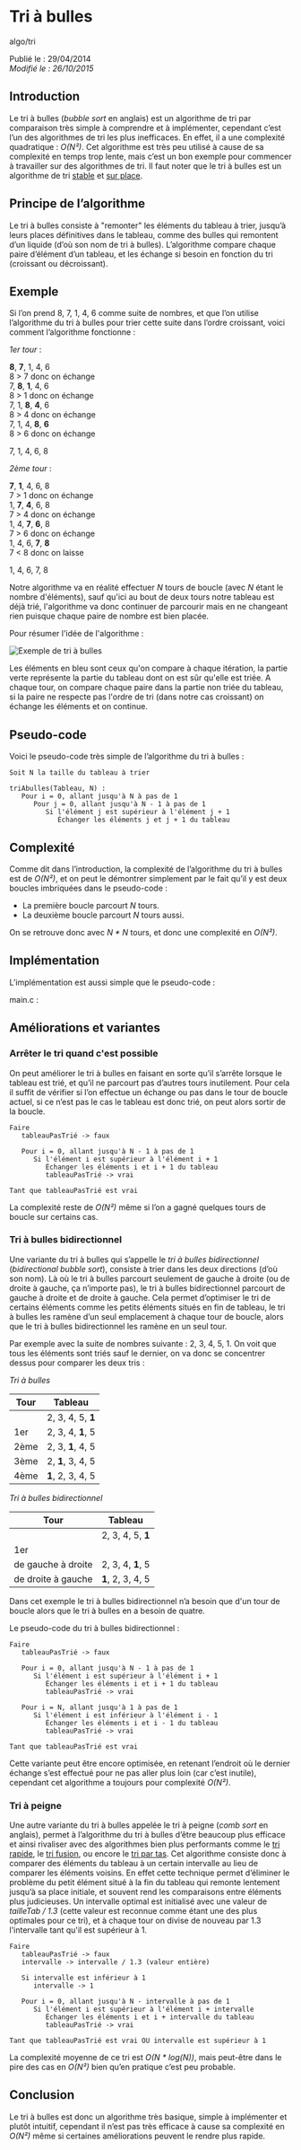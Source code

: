 Tri à bulles
============
algo/tri

Publié le : 29/04/2014  
*Modifié le : 26/10/2015*

## Introduction

Le tri à bulles (*bubble sort* en anglais) est un algorithme de tri par comparaison très simple à comprendre et à implémenter, cependant c’est l’un des algorithmes de tri les plus inefficaces. En effet, il a une complexité quadratique : *O(N²)*. Cet algorithme est très peu utilisé à cause de sa complexité en temps trop lente, mais c’est un bon exemple pour commencer à travailler sur des algorithmes de tri. Il faut noter que le tri à bulles est un algorithme de tri [stable](https://en.wikipedia.org/wiki/Sorting_algorithm#Stability) et [sur place](https://en.wikipedia.org/wiki/In-place_algorithm).

## Principe de l’algorithme

Le tri à bulles consiste à "remonter" les éléments du tableau à trier, jusqu’à leurs places définitives dans le tableau, comme des bulles qui remontent d’un liquide (d’où son nom de tri à bulles). L’algorithme compare chaque paire d’élément d’un tableau, et les échange si besoin en fonction du tri (croissant ou décroissant).

## Exemple

Si l’on prend 8, 7, 1, 4, 6 comme suite de nombres, et que l’on utilise l’algorithme du tri à bulles pour trier cette suite dans l’ordre croissant, voici comment l’algorithme fonctionne :

*1er tour* :

**8**, **7**, 1, 4, 6  
8 > 7 donc on échange  
7, **8**, **1**, 4, 6  
8 > 1 donc on échange  
7, 1, **8**, **4**, 6  
8 > 4 donc on échange  
7, 1, 4, **8**, **6**  
8 > 6 donc on échange  

7, 1, 4, 6, 8

*2ème tour* :

**7**, **1**, 4, 6, 8  
7 > 1 donc on échange  
1, **7**, **4**, 6, 8  
7 > 4 donc on échange  
1, 4, **7**, **6**, 8  
7 > 6 donc on échange  
1, 4, 6, **7**, **8**  
7 < 8 donc on laisse  

1, 4, 6, 7, 8  

Notre algorithme va en réalité effectuer *N* tours de boucle (avec *N* étant le nombre d'éléments), sauf qu'ici au bout de deux tours notre tableau est déjà trié, l'algorithme va donc continuer de parcourir mais en ne changeant rien puisque chaque paire de nombre est bien placée.

Pour résumer l'idée de l'algorithme :

![Exemple de tri à bulles](/static/img/algo/tri/tri_bulles/exemple_tri.png)

Les éléments en bleu sont ceux qu'on compare à chaque itération, la partie verte représente la partie du tableau dont on est sûr qu'elle est triée. A chaque tour, on compare chaque paire dans la partie non triée du tableau, si la paire ne respecte pas l'ordre de tri (dans notre cas croissant) on échange les éléments et on continue.

## Pseudo-code

Voici le pseudo-code très simple de l’algorithme du tri à bulles :

```nohighlight
Soit N la taille du tableau à trier

triAbulles(Tableau, N) :
   Pour i = 0, allant jusqu'à N à pas de 1
      Pour j = 0, allant jusqu'à N - 1 à pas de 1
         Si l'élément j est supérieur à l'élément j + 1
            Échanger les éléments j et j + 1 du tableau
```

## Complexité

Comme dit dans l’introduction, la complexité de l’algorithme du tri à bulles est de *O(N²)*, et on peut le démontrer simplement par le fait qu’il y est deux boucles imbriquées dans le pseudo-code :

- La première boucle parcourt *N* tours.
- La deuxième boucle parcourt *N* tours aussi.

On se retrouve donc avec *N \* N* tours, et donc une complexité en *O(N²)*.

## Implémentation

L’implémentation est aussi simple que le pseudo-code :

main.c : 

## Améliorations et variantes

### Arrêter le tri quand c'est possible

On peut améliorer le tri à bulles en faisant en sorte qu’il s’arrête lorsque le tableau est trié, et qu’il ne parcourt pas d’autres tours inutilement. Pour cela il suffit de vérifier si l’on effectue un échange ou pas dans le tour de boucle actuel, si ce n’est pas le cas le tableau est donc trié, on peut alors sortir de la boucle.

```nohighlight
Faire
   tableauPasTrié -> faux

   Pour i = 0, allant jusqu'à N - 1 à pas de 1
      Si l'élément i est supérieur à l'élément i + 1
         Échanger les éléments i et i + 1 du tableau
         tableauPasTrié -> vrai

Tant que tableauPasTrié est vrai
```

La complexité reste de *O(N²)* même si l’on a gagné quelques tours de boucle sur certains cas.

### Tri à bulles bidirectionnel

Une variante du tri à bulles qui s’appelle le *tri à bulles bidirectionnel* (*bidirectional bubble sort*), consiste à trier dans les deux directions (d’où son nom). Là où le tri à bulles parcourt seulement de gauche à droite (ou de droite à gauche, ça n’importe pas), le tri à bulles bidirectionnel parcourt de gauche à droite et de droite à gauche. Cela permet d’optimiser le tri de certains éléments comme les petits éléments situés en fin de tableau, le tri à bulles les ramène d’un seul emplacement à chaque tour de boucle, alors que le tri à bulles bidirectionnel les ramène en un seul tour.

Par exemple avec la suite de nombres suivante : 2, 3, 4, 5, 1. On voit que tous les éléments sont triés sauf le dernier, on va donc se concentrer dessus pour comparer les deux tris :

*Tri à bulles*


| Tour   | Tableau           |
| ------ | ---------         |
|        | 2, 3, 4, 5, **1** |
| 1er    | 2, 3, 4, **1**, 5 |
| 2ème   | 2, 3, **1**, 4, 5 |
| 3ème   | 2, **1**, 3, 4, 5 |
| 4ème   | **1**, 2, 3, 4, 5 |

*Tri à bulles bidirectionnel*

| Tour               | Tableau           |
| ------             | ---------         |
|                    | 2, 3, 4, 5, **1** |
| 1er                |                   |
| de gauche à droite | 2, 3, 4, **1**, 5 |
| de droite à gauche | **1**, 2, 3, 4, 5 |

Dans cet exemple le tri à bulles bidirectionnel n’a besoin que d'un tour de boucle alors que le tri à bulles en a besoin de quatre.

Le pseudo-code du tri à bulles bidirectionnel :

```nohighlight
Faire
   tableauPasTrié -> faux

   Pour i = 0, allant jusqu'à N - 1 à pas de 1
      Si l'élément i est supérieur à l'élément i + 1
         Échanger les éléments i et i + 1 du tableau
         tableauPasTrié -> vrai

   Pour i = N, allant jusqu'à 1 à pas de 1
      Si l'élément i est inférieur à l'élément i - 1
         Échanger les éléments i et i - 1 du tableau
         tableauPasTrié -> vrai

Tant que tableauPasTrié est vrai
```

Cette variante peut être encore optimisée, en retenant l’endroit où le dernier échange s’est effectué pour ne pas aller plus loin (car c’est inutile), cependant cet algorithme a toujours pour complexité *O(N²)*.

### Tri à peigne

Une autre variante du tri à bulles appelée le tri à peigne (*comb sort* en anglais), permet à l’algorithme du tri à bulles d’être beaucoup plus efficace et ainsi rivaliser avec des algorithmes bien plus performants comme le [tri rapide](http://napnac.ga/algo/tri/tri_rapide.html), le [tri fusion](http://napnac.ga/algo/tri/tri_fusion.html), ou encore le [tri par tas](http://napnac.ga/algo/tri/tri_tas.html).
Cet algorithme consiste donc à comparer des éléments du tableau à un certain intervalle au lieu de comparer les éléments voisins. En effet cette technique permet d’éliminer le problème du petit élément situé à la fin du tableau qui remonte lentement jusqu’à sa place initiale, et souvent rend les comparaisons entre éléments plus judicieuses. Un intervalle optimal est initialisé avec une valeur de *tailleTab / 1.3* (cette valeur est reconnue comme étant une des plus optimales pour ce tri), et à chaque tour on divise de nouveau par 1.3 l'intervalle tant qu'il est supérieur à 1.

```nohighlight
Faire
   tableauPasTrié -> faux
   intervalle -> intervalle / 1.3 (valeur entière)

   Si intervalle est inférieur à 1
      intervalle -> 1

   Pour i = 0, allant jusqu'à N - intervalle à pas de 1
      Si l'élément i est supérieur à l'élément i + intervalle
         Échanger les éléments i et i + intervalle du tableau
         tableauPasTrié -> vrai

Tant que tableauPasTrié est vrai OU intervalle est supérieur à 1
```

La complexité moyenne de ce tri est *O(N \* log(N))*, mais peut-être dans le pire des cas en *O(N²)* bien qu’en pratique c’est peu probable.

## Conclusion

Le tri à bulles est donc un algorithme très basique, simple à implémenter et plutôt intuitif, cependant il n’est pas très efficace à cause sa complexité en *O(N²)* même si certaines améliorations peuvent le rendre plus rapide.
